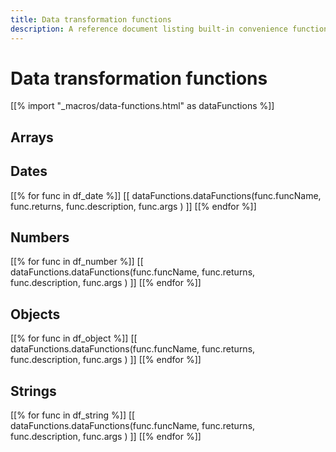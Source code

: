 ```yaml
---
title: Data transformation functions
description: A reference document listing built-in convenience functions to support data transformation in expressions.
---
```


# Data transformation functions

[[% import "_macros/data-functions.html" as dataFunctions %]]

## Arrays

## Dates

[[% for func in df_date %]]
[[ dataFunctions.dataFunctions(func.funcName, func.returns, func.description, func.args ) ]]
[[% endfor %]]

## Numbers

[[% for func in df_number %]]
[[ dataFunctions.dataFunctions(func.funcName, func.returns, func.description, func.args ) ]]
[[% endfor %]]

## Objects

[[% for func in df_object %]]
[[ dataFunctions.dataFunctions(func.funcName, func.returns, func.description, func.args ) ]]
[[% endfor %]]

## Strings

[[% for func in df_string %]]
[[ dataFunctions.dataFunctions(func.funcName, func.returns, func.description, func.args ) ]]
[[% endfor %]]







